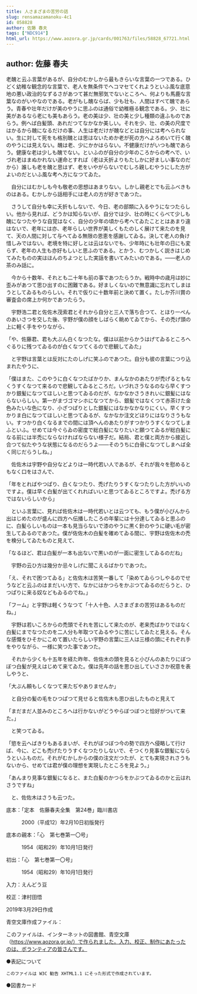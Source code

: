 ```yaml
---
title: 人さまざまの苦労の話
slug: rensamazamanoku-4c1
id: 058828
author: 佐藤 春夫
tags: ["NDC914"]
html_url: https://www.aozora.gr.jp/cards/001763/files/58828_67721.html
---
```


## author: 佐藤 春夫

老醜と云ふ言葉があるが、自分のむかしから最もきらいな言葉の一つである。ひどく幼稚な観念的な言葉で、老人を無条件でヘコマセてくれようといふ風な底意地の悪い政治的なずるさがあつて甚だ無邪気でないところへ、何よりも馬鹿な言葉なのがいやなのである。老がもし醜ならば、少も壮も、人間はすべて醜であらう。青春や壮年だけが美のやうに思ふのは通俗で幼稚極る観念である。少、壮に美があるなら老にも美もあらう。老の美は少、壮の美と少し種類の違ふものであらう。例へば白髪頭、あれだつてなかなか美しい。それを少、壮、の美の尺度ではかるから醜になるだけの事、人生は老だけが醜などとは自分には考へられない。生に対して死をも格別醜とは思はないためか老が死の方へよろめいて行く醜のやうには見えない。醜は老、少にかかはらない。不健康だけがいつも醜であらう。健康な老は少しも醜でない。といふのが自分の少年のころからの考へで、いづれ老はまぬかれない運命とすれば（老は夭折よりもたしかに好ましい事なのだから）誰しも老を醜と思はず、老をいやがらないでむしろ親しむやうにした方がよいのだといふ風な考へ方になつてゐた。

　自分にはむかしも今も敬老の思想はあまりない。しかし親老とでも云ふべきものはある。むかしから話相手には老人の方が好きであつた。

　さうして自分も幸に夭折もしないで、今日、老の部類に入るやうになつたらしい。他から見れば、どうかは知らないが、自分では少、壮の時にくらべて少しも醜になつたやうな自覚はなく、自分の少年の頃から考へてゐたこととはあまり違はないで、老年には亦、老年らしい世界が美しくもたのしく展けて来たのを見て、天の人間に対して与へてゐる無限の恩恵を感謝してゐる。決して老人の負け惜しみではない。老境を特に好しとは云はないでも、少年時にも壮年の日にも変らず、老年の人生も亦好もしいと思ふのである。とかう、むつかしく説きはじめてみたものの実はほんのちよつとした実話を書いてみたいのである。――老人の茶のみ話に。

　今から十数年、それとも二十年も前の事であつたらうか。戦時中の歳月は妙に歪みがあつて思ひ出すのに困難である。好ましくないので無意識に忘れてしまはうとしてゐるものらしい。それで仮りに十数年前と決めて置く。たしか芥川賞の審査会の席上か何かであつたらう。

　宇野浩二君と佐佐木茂索君とそれから自分と三人で落ち合つて、とほり一ぺんのあいさつを交した後、宇野が僕の顔をしばらく眺めてゐてから、その禿げ頭の上に軽く手をやりながら、

「や、佐藤君、君も大ぶん白くなつたな。僕は以前からかうはげてゐるところへぐるりに残つてゐるのが白くなつてくるので悲観してゐた」

　と宇野は言葉とは反対にたのしげに笑ふのであつた。自分も彼の言葉につり込まれたやうに、

「僕はまた、このやうに白くなつたばかりか、まんなかのあたりが禿げるともなくうすくなつて来るので悲観してゐるところだ。いづれさうなるのなら早くすつかり銀髪になつてほしいと思つてゐるのだが、なかなかさうきれいに銀髪にはならないらしい。第一がまづゴマシホになつてから、銀髪ではなくつて赤茶けた金色みたいな色になり、小ざつぱりとした銀髪にはなかなかなりにくい。早くすつかりま白になつてほしいと思つてゐるが、なかなか注文どほりにはなりさうもない。すつかり白くなるまでの間には頂へんのあたりがすつかりうすくなつてしまふといふ。せめては今ぐらゐの密度で総白髪になりたいと願つてゐるが総白髪になる前には半禿にならなければならない様子だ。結局、君と僕と両方から接近し合つて似たやうな状態になるのだらうよ――そのうちに白骨になつてしまへば全く同じだらうしね。」

　佐佐木は宇野や自分などよりは一時代若い人であるが、それが我々を慰めるともなく口をはさんで、

「年をとればやつぱり、白くなつたり、禿げたりうすくなつたりした方がいいのですよ。僕は早く白髪が出てくれればいいと思つてゐるところですよ。禿げる方ではないらしいから」

　といふ言葉に、見れば佐佐木は一時代若いとは云つても、もう僕が小びんから出はじめたのが盛んに四方へ伝播したころの年輩には十分達してゐると思ふのに、白髪らしいものは一本も見当らないで漆のやうに黒く針のやうに硬い毛が密生してゐるのであつた。僕が佐佐木の白髪を確めてゐる間に、宇野は佐佐木の禿を検分してゐたものと見えて、

「なるほど、君は白髪が一本も出ないで黒いのが一面に密生してゐるのだね」

　宇野の云ひ方は幾分か忌々しげに聞こえるばかりであつた。

「え、それで困つてゐる」と佐佐木は苦笑一番して「染めてゐらつしやるのでせうなどと云ふのはまだいい方で、なかにはかつらをかぶつてゐるのだらうと、ひつぱりに来る奴などもゐるのでね。」

「フーム」と宇野は軽くうなつて「十人十色、人さまざまの苦労はあるものだね。」

　宇野は若いころからの禿頭でそれを苦にして来たのが、老来禿ばかりではなく白髪にまでなつたのを二人分も年取つてゐるやうに苦にしてゐたと見える。そんな感慨をひそかにこめて置いたらしい宇野の言葉に三人は三様の頭にそれぞれ手をやりながら、一様に笑つた事であつた。

　それから少くも十五年を経た昨年、佐佐木の頭を見ると小びんのあたりにぼつぼつ白髪が見えはじめて来てゐた。僕は先年の話を思ひ出していささか祝意を表しやうと、

「大ぶん頼もしくなつて来たぢやありませんか」

　と自分の髪の毛をひつぱつて見せると佐佐木も思ひ出したものと見えて

「まだまだ人並みのところへは行かないがどうやらぼつぼつと恰好がついて来た。」

　と笑つてゐる。

「慾を云へばきりもあるまいが、それがぼつぼつ今の勢で四方へ侵略して行けば、今に、どこも禿げたりうすくなつたりしないで、そつくり見事な銀髪にならうといふものだ。それがむかしからの僕の注文だつたが、とても実現されさうもないから、せめては君が僕の理想を実現したところを見よう。」

「あんまり見事な銀髪になると、また白髪のかつらをかぶつてゐるのかと云はれさうですね」

　と、佐佐木はさうも云つた。













底本：「定本　佐藤春夫全集　第24巻」臨川書店

　　　2000（平成12）年2月10日初版発行

底本の親本：「心　第七巻第一〇号」

　　　1954（昭和29）年10月1日発行

初出：「心　第七巻第一〇号」

　　　1954（昭和29）年10月1日発行

入力：えんどう豆

校正：津村田悟

2019年3月29日作成

青空文庫作成ファイル：

このファイルは、インターネットの図書館、青空文庫（https://www.aozora.gr.jp/）で作られました。入力、校正、制作にあたったのは、ボランティアの皆さんです。











●表記について


	このファイルは W3C 勧告 XHTML1.1 にそった形式で作成されています。







●図書カード